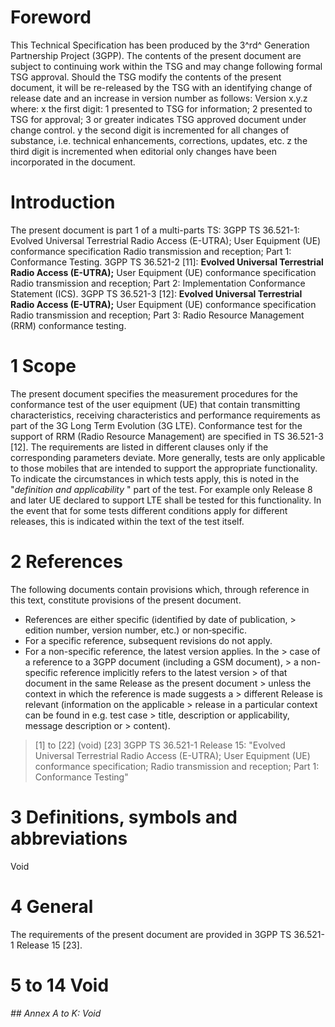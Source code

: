 # Foreword
This Technical Specification has been produced by the 3^rd^ Generation
Partnership Project (3GPP).
The contents of the present document are subject to continuing work within the
TSG and may change following formal TSG approval. Should the TSG modify the
contents of the present document, it will be re-released by the TSG with an
identifying change of release date and an increase in version number as
follows:
Version x.y.z
where:
x the first digit:
1 presented to TSG for information;
2 presented to TSG for approval;
3 or greater indicates TSG approved document under change control.
y the second digit is incremented for all changes of substance, i.e. technical
enhancements, corrections, updates, etc.
z the third digit is incremented when editorial only changes have been
incorporated in the document.
# Introduction
The present document is part 1 of a multi-parts TS:
3GPP TS 36.521-1: Evolved Universal Terrestrial Radio Access (E-UTRA); User
Equipment (UE) conformance specification Radio transmission and reception;
Part 1: Conformance Testing.
3GPP TS 36.521-2 [11]: **Evolved Universal Terrestrial Radio Access
(E-UTRA);** User Equipment (UE) conformance specification Radio transmission
and reception; Part 2: Implementation Conformance Statement (ICS).
3GPP TS 36.521-3 [12]: **Evolved Universal Terrestrial Radio Access
(E-UTRA);** User Equipment (UE) conformance specification Radio transmission
and reception; Part 3: Radio Resource Management (RRM) conformance testing.
# 1 Scope
The present document specifies the measurement procedures for the conformance
test of the user equipment (UE) that contain transmitting characteristics,
receiving characteristics and performance requirements as part of the 3G Long
Term Evolution (3G LTE). Conformance test for the support of RRM (Radio
Resource Management) are specified in TS 36.521-3 [12].
The requirements are listed in different clauses only if the corresponding
parameters deviate. More generally, tests are only applicable to those mobiles
that are intended to support the appropriate functionality. To indicate the
circumstances in which tests apply, this is noted in the \"_definition and
applicability_ \" part of the test.
For example only Release 8 and later UE declared to support LTE shall be
tested for this functionality. In the event that for some tests different
conditions apply for different releases, this is indicated within the text of
the test itself.
# 2 References
The following documents contain provisions which, through reference in this
text, constitute provisions of the present document.
  * References are either specific (identified by date of publication, > edition number, version number, etc.) or non‑specific.
  * For a specific reference, subsequent revisions do not apply.
  * For a non-specific reference, the latest version applies. In the > case of a reference to a 3GPP document (including a GSM document), > a non-specific reference implicitly refers to the latest version > of that document in the same Release as the present document > unless the context in which the reference is made suggests a > different Release is relevant (information on the applicable > release in a particular context can be found in e.g. test case > title, description or applicability, message description or > content).
> [1] to [22] (void)
[23] 3GPP TS 36.521-1 Release 15: \"Evolved Universal Terrestrial Radio Access
(E-UTRA); User Equipment (UE) conformance specification; Radio transmission
and reception; Part 1: Conformance Testing\"
# 3 Definitions, symbols and abbreviations
Void
# 4 General
The requirements of the present document are provided in 3GPP TS 36.521-1
Release 15 [23].
# 5 to 14 Void
###### ## Annex A to K: Void
#